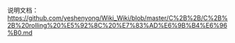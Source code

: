 说明文档：https://github.com/yeshenyong/Wiki_Wiki/blob/master/C%2B%2B/C%2B%2B%20rolling%20%E5%92%8C%20%E7%83%AD%E6%9B%B4%E6%96%B0.md